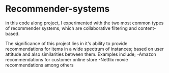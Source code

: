 # Recommender-systems

in this code along project, I experimented with the two most common types of recommender systems,
which are collaborative filtering and content-based.

The significance of this project lies in it's ability to provide recommendations for items in a wide spectrum of instances;
based on user attitude and also similarities between them.
Examples include;
-Amazon recommendations for customer online store
-Netflix movie recommendations among others

